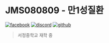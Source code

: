 <div style="background-image:url("https://365psd.com/images/istock/previews/1015/101530599-blue-diagonal-check-plaid-seamless-pattern.jpg");">
    <h1>JMS080809 - 만1성질환</h1>
</div>

[![facebook](https://img.shields.io/badge/facebook-1877F2?&style=for-the-badge&logo=Facebook&logoColor=FFFFFF)](https://www.facebook.com/MR.MINSUNG/)
[![discord](https://img.shields.io/badge/discord-5865F2?&style=for-the-badge&logo=Discord&logoColor=FFFFFF)](https://discord.gg/8e832MPwSD/)
[![github](https://img.shields.io/badge/-github-000000?style=for-the-badge&logo=Github&logoColor=FFFFFF)](https://github.com/jms080809)

> 서정중학교 재학 중
